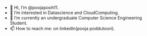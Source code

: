 - 👋 Hi, I’m @poojapooh11.
- 👀 I’m interested in Datascience and CloudComputing.
- 🌱 I’m currently an undergraduate Computer Science Engineering Student.
- 📫 How to reach me: on linkedIn(pooja poddutoori).

<!---
poojapooh11/poojapooh11 is a ✨ special ✨ repository because its `README.md` (this file) appears on your GitHub profile.
You can click the Preview link to take a look at your changes.
--->
